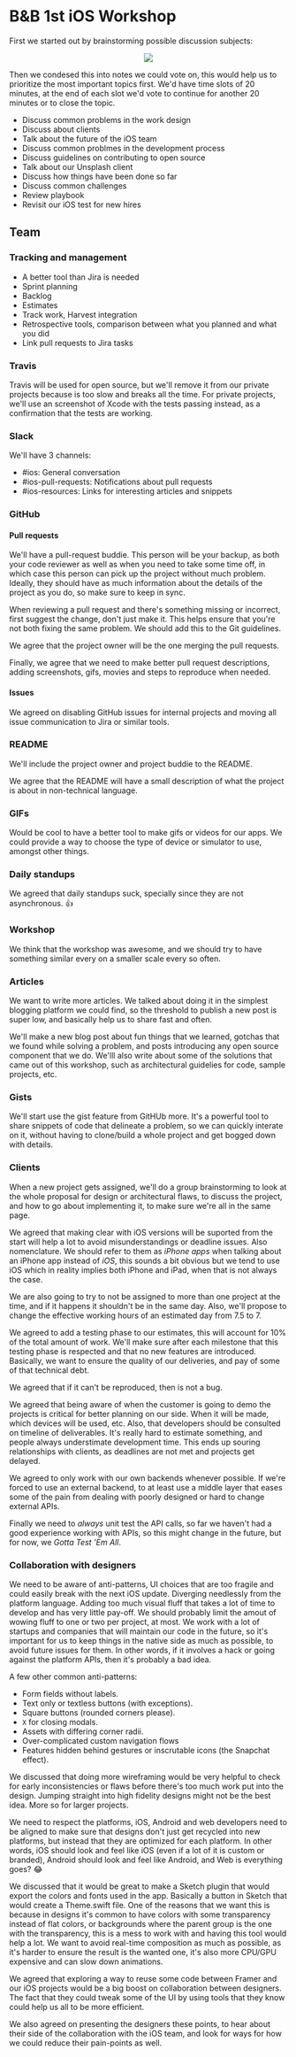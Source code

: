 # B&B 1st iOS Workshop

First we started out by brainstorming possible discussion subjects:

<p align="center">
  <img src="https://raw.githubusercontent.com/bakkenbaeck/iOS-playbook/master/workshops/images/initial-notes-from-1st-workshop.jpg"/>
</p>

Then we condesed this into notes we could vote on, this would help us to prioritize the most important topics first. We'd have time slots of 20 minutes, at the end of each slot we'd vote to continue for another 20 minutes or to close the topic.

- Discuss common problems in the work design
- Discuss about clients
- Talk about the future of the iOS team
- Discuss common problmes in the development process
- Discuss guidelines on contributing to open source
- Talk about our Unsplash client
- Discuss how things have been done so far
- Discuss common challenges
- Review playbook
- Revisit our iOS test for new hires

## Team

### Tracking and management
- A better tool than Jira is needed
- Sprint planning
- Backlog
- Estimates
- Track work, Harvest integration
- Retrospective tools, comparison between what you planned and what you did
- Link pull requests to Jira tasks

### Travis
Travis will be used for open source, but we'll remove it from our private projects because is too slow and breaks all the time. For private projects, we'll use an screenshot of Xcode with the tests passing instead, as a confirmation that the tests are working.

### Slack
We'll have 3 channels:
- #ios: General conversation
- #ios-pull-requests: Notifications about pull requests
- #ios-resources: Links for interesting articles and snippets

### GitHub

#### Pull requests
We'll have a pull-request buddie. This person will be your backup, as both your code reviewer as well as when you need to take some time off, in which case this person can pick up the project without much problem. Ideally, they should have as much information about the details of the project as you do, so make sure to keep in sync.

When reviewing a pull request and there's something missing or incorrect, first suggest the change, don't just make it. This helps ensure that you're not both fixing the same problem. We should add this to the Git guidelines.

We agree that the project owner will be the one merging the pull requests.

Finally, we agree that we need to make better pull request descriptions, adding screenshots, gifs, movies and steps to reproduce when needed.

#### Issues

We agreed on disabling GitHub issues for internal projects and moving all issue communication to Jira or similar tools.

### README

We'll include the project owner and project buddie to the README.

We agree that the README will have a small description of what the project is about in non-technical language.

### GIFs

Would be cool to have a better tool to make gifs or videos for our apps. We could provide a way to choose the type of device or simulator to use, amongst other things.

### Daily standups

We agreed that daily standups suck, specially since they are not asynchronous. :+1:

### Workshop

We think that the workshop was awesome, and we should try to have something similar every on a smaller scale every so often.

### Articles

We want to write more articles. We talked about doing it in the simplest blogging platform we could find, so the threshold to publish a new post is super low, and basically help us to share fast and often.

We'll make a new blog post about fun things that we learned, gotchas that we found while solving a problem, and posts introducing any open source component that we do. We'lll also write about some of the solutions that came out of this workshop, such as architectural guidelies for code, sample projects, etc.

### Gists

We'll start use the gist feature from GitHUb more. It's a powerful tool to share snippets of code that delineate a problem, so we can quickly interate on it, without having to clone/build a whole project and get bogged down with details.

### Clients

When a new project gets assigned, we'll do a group brainstorming to look at the whole proposal for design or architectural flaws, to discuss the project, and how to go about implementing it, to make sure we're all in the same page.

We agreed that making clear with iOS versions will be suported from the start will help a lot to avoid misunderstandings or deadline issues. Also nomenclature. We should refer to them as  _iPhone apps_ when talking about an iPhone app instead of _iOS_, this sounds a bit obvious but we tend to use iOS which in reality implies both iPhone and iPad, when that is not always the case.

We are also going to try to not be assigned to more than one project at the time, and if it happens it shouldn't be in the same day. Also, we'll propose to change the effective working hours of an estimated day from 7.5 to 7.

We agreed to add a testing phase to our estimates, this will account for 10% of the total amount of work. We'll make sure after each milestone that this testing phase is respected and that no new features are introduced. Basically, we want to ensure the quality of our deliveries, and pay of some of that technical debt.

We agreed that if it can't be reproduced, then is not a bug.

We agreed that being aware of when the customer is going to demo the projects is critical for better planning on our side. When it will be made, which devices will be used, etc. Also, that developers should be consulted on timeline of deliverables. It's really hard to estimate something, and people always understimate development time. This ends up souring relationships with clients, as deadlines are not met and projects get delayed.

We agreed to only work with our own backends whenever possible. If we're forced to use an external backend, to at least use a middle layer that eases some of the pain from dealing with poorly designed or hard to change external APIs.

Finally we need to *always* unit test the API calls, so far we haven't had a good experience working with APIs, so this might change in the future, but for now, we _Gotta Test 'Em All_.

### Collaboration with designers

We need to be aware of anti-patterns, UI choices that are too fragile and could easily break with the next iOS update. Diverging needlessly from the platform language. Adding too much visual fluff that takes a lot of time to develop and has very little pay-off. We should probably limit the amout of wowing fluff to one or two per project, at most. We work with a lot of startups and companies that will maintain our code in the future, so it's important for us to keep things in the native side as much as possible, to avoid future issues for them. In other words, if it involves a hack or going against the platform APIs, then it's probably a bad idea.

A few other common anti-patterns:
- Form fields without labels.
- Text only or textless buttons (with exceptions).
- Square buttons (rounded corners please).
- `X` for closing modals.
- Assets with differing corner radii.
- Over-complicated custom navigation flows
- Features hidden behind gestures or inscrutable icons (the Snapchat effect).

We discussed that doing more wireframing would be very helpful to check for early inconsistencies or flaws before there's too much work put into the design. Jumping straight into high fidelity designs might not be the best idea. More so for larger projects.

We need to respect the platforms, iOS, Android and web developers need to be aligned to make sure that designs don't just get recycled into new platforms, but instead that they are optimized for each platform. In other words, iOS should look and feel like iOS (even if a lot of it is custom or branded), Android should look and feel like Android, and Web is everything goes? :joy:

We discussed that it would be great to make a Sketch plugin that would export the colors and fonts used in the app. Basically a button in Sketch that would create a Theme.swift file. One of the reasons that we want this is because in designs it's common to have colors with some transparency instead of flat colors, or backgrounds where the parent group is the one with the transparency, this is a mess to work with and having this tool would help a lot. We want to avoid real-time composition as much as possible, as it's harder to ensure the result is the wanted one, it's also more CPU/GPU expensive and can slow down animations.

We agreed that exploring a way to reuse some code between Framer and our iOS projects would be a big boost on collaboration between designers. The fact that they could tweak some of the UI by using tools that they know could help us all to be more efficient.

We also agreed on presenting the designers these points, to hear about their side of the collaboration with the iOS team, and look for ways for how we could reduce their pain-points as well.

